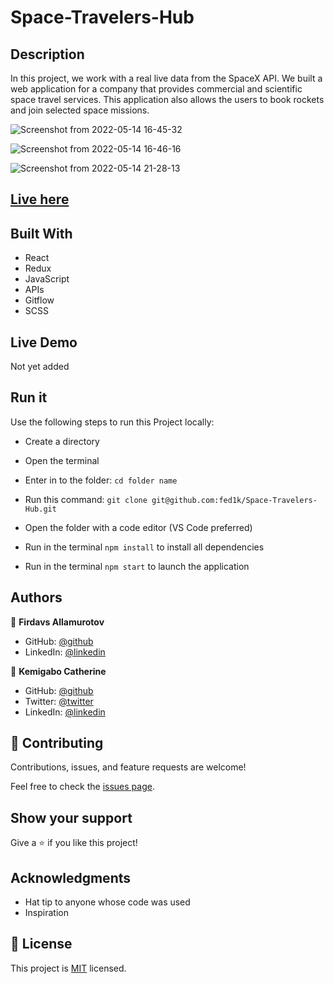 # Space-Travelers-Hub

## Description

In this project, we work with a real live data from the SpaceX API. We built a web application for a company that provides commercial and scientific space travel services. This application also allows the users to book rockets and join selected space missions.

![Screenshot from 2022-05-14 16-45-32](https://user-images.githubusercontent.com/86133437/168428557-0593cc4c-115d-4212-9e83-3d820bfd0f99.png)

![Screenshot from 2022-05-14 16-46-16](https://user-images.githubusercontent.com/86133437/168428613-37538d21-0a61-4cc1-ac5c-1dada82d3c9b.png)

![Screenshot from 2022-05-14 21-28-13](https://user-images.githubusercontent.com/86133437/168444195-fca0be98-c6d0-4da1-8367-9f31df4222a4.png)

## [Live here](https://space-travellers-site.netlify.app/)

## Built With

- React
- Redux
- JavaScript
- APIs
- Gitflow
- SCSS

## Live Demo

Not yet added

## Run it

Use the following steps to run this Project locally:

- Create a directory

- Open the terminal

- Enter in to the folder:
`cd folder name`

- Run this command:
`git clone git@github.com:fed1k/Space-Travelers-Hub.git`

- Open the folder with a code editor (VS Code preferred)

- Run in the terminal `npm install` to install all dependencies

- Run in the terminal `npm start` to launch the application

## Authors

👤 **Firdavs Allamurotov**

- GitHub: [@github](https://github.com/fed1k)
- LinkedIn: [@linkedin](https://www.linkedin.com/in/firdavs-allamurotov-12b60a226/)

👤 **Kemigabo Catherine**

- GitHub: [@github](https://github.com/kemigabocatherine)
- Twitter: [@twitter](https://twitter.com/home?lang=en)
- LinkedIn: [@linkedin](https://www.linkedin.com/in/kemigabocatherine/)

## 🤝 Contributing

Contributions, issues, and feature requests are welcome!

Feel free to check the [issues page](https://github.com/fed1k/Space-Travelers-Hub/issues).

## Show your support

Give a :star: if you like this project!

## Acknowledgments

- Hat tip to anyone whose code was used
- Inspiration

## 📝 License

This project is [MIT](./LICENSE) licensed.
